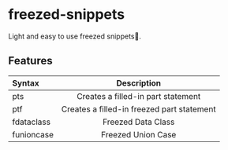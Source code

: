 # freezed-snippets

Light and easy to use freezed snippets🚀.

## Features

| Syntax     |                Description                 |
| :--------- | :----------------------------------------: |
| pts        |     Creates a filled-in part statement     |
| ptf        | Creates a filled-in freezed part statement |
| fdataclass |             Freezed Data Class             |
| funioncase |             Freezed Union Case             |
